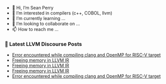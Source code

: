 - 👋 Hi, I’m Sean Perry
- 👀 I’m interested in compilers (c++, COBOL, llvm)
- 🌱 I’m currently learning ...
- 💞️ I’m looking to collaborate on ...
- 📫 How to reach me ...

<!---
s66perry/s66perry is a ✨ special ✨ repository because its `README.md` (this file) appears on your GitHub profile.
You can click the Preview link to take a look at your changes.
--->
### 📕 Latest LLVM Discourse Posts

<!-- DISCOURSE-LLVM:START -->
- [Error encountered while compiling clang and OpenMP for RISC-V target](https://discourse.llvm.org/t/error-encountered-while-compiling-clang-and-openmp-for-risc-v-target/78378#post_6)
- [Freeing memory in LLVM IR](https://discourse.llvm.org/t/freeing-memory-in-llvm-ir/78360?page=2#post_22)
- [Freeing memory in LLVM IR](https://discourse.llvm.org/t/freeing-memory-in-llvm-ir/78360?page=2#post_21)
- [Freeing memory in LLVM IR](https://discourse.llvm.org/t/freeing-memory-in-llvm-ir/78360#post_20)
- [Error encountered while compiling clang and OpenMP for RISC-V target](https://discourse.llvm.org/t/error-encountered-while-compiling-clang-and-openmp-for-risc-v-target/78378#post_5)
<!-- DISCOURSE-LLVM:END -->
